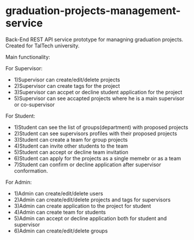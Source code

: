 # graduation-projects-management-service

Back-End REST API service prototype for managning graduation projects. Created for TalTech university.

Main functionality:

   For Supervisor:
   - 1)Supervisor can create/edit/delete projects
   - 2)Supervisor can create tags for the project
   - 3)Supervisor can accpet or decline student application for the project
   - 5)Supervisor can see accapted projects where he is a main supervisor or co-supervisor
    
 For Student:
   - 1)Student can see the list of groups(department) with proposed projects
   - 2)Student can see supervisors profiles with their proposed projects
   - 3)Student can create a team for group projects
   - 4)Student can invite other students to the team
   - 5)Student can accept or decline team invitation
   - 6)Student can apply for the projects as a single memebr or as a team
   - 7)Student can confirm or decline application after supervisor conformation.
    
For Admin:
  - 1)Admin can create/edit/delete users
  - 2)Admin can create/edit/delete projects and tags for supervisors
  - 3)Admin can create application to the project for student
  - 4)Admin can create team for students
  - 5)Admin can accept or decline application both for student and supervisor
  - 6)Admin can create/edit/delete groups

   
    
